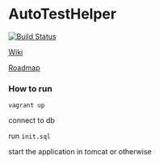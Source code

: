 # AutoTestHelper

[![Build Status](https://travis-ci.org/zouyonghao/AutoTestHelper.svg?branch=master)](https://travis-ci.org/zouyonghao/AutoTestHelper)

[Wiki](https://github.com/zouyonghao/AutoTestHelper/wiki)

[Roadmap](https://github.com/zouyonghao/AutoTestHelper/wiki/Roadmap)

### How to run

```vagrant up```

connect to db

run ```init.sql```

start the application in tomcat or otherwise

